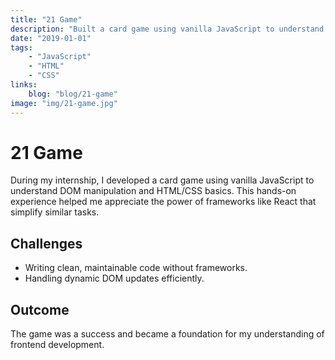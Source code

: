 ```yaml
---
title: "21 Game"
description: "Built a card game using vanilla JavaScript to understand DOM manipulation and HTML/CSS basics."
date: "2019-01-01"
tags: 
    - "JavaScript"
    - "HTML"
    - "CSS"
links:
    blog: "blog/21-game"
image: "img/21-game.jpg"
---
```


# 21 Game

During my internship, I developed a card game using vanilla JavaScript to understand DOM manipulation and HTML/CSS basics. This hands-on experience helped me appreciate the power of frameworks like React that simplify similar tasks.

## Challenges
- Writing clean, maintainable code without frameworks.
- Handling dynamic DOM updates efficiently.

## Outcome
The game was a success and became a foundation for my understanding of frontend development.
